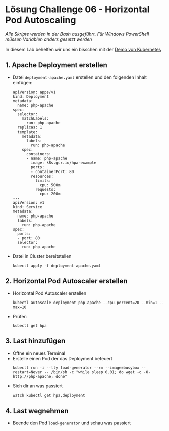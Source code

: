 # Lösung Challenge 06 - Horizontal Pod Autoscaling

*Alle Skripte werden in der Bash ausgeführt. Für Windows PowerShell müssen Variablen anders gesetzt werden*

In diesem Lab behelfen wir uns ein bisschen mit der [Demo von Kubernetes](https://kubernetes.io/docs/tasks/run-application/horizontal-pod-autoscale-walkthrough/)

## 1. Apache Deployment erstellen

- Datei `deployment-apache.yaml` erstellen und den folgenden Inhalt einfügen:
    ```
    apiVersion: apps/v1
    kind: Deployment
    metadata:
      name: php-apache
    spec:
      selector:
        matchLabels:
          run: php-apache
      replicas: 1
      template:
        metadata:
          labels:
            run: php-apache
        spec:
          containers:
          - name: php-apache
            image: k8s.gcr.io/hpa-example
            ports:
            - containerPort: 80
            resources:
              limits:
                cpu: 500m
              requests:
                cpu: 200m
    ---
    apiVersion: v1
    kind: Service
    metadata:
      name: php-apache
      labels:
        run: php-apache
    spec:
      ports:
      - port: 80
      selector:
        run: php-apache
    ```
- Datei in Cluster bereitstellen
    ```
    kubectl apply -f deployment-apache.yaml
    ```

## 2. Horizontal Pod Autoscaler erstellen

- Horizontal Pod Autoscaler erstellen
    ```
    kubectl autoscale deployment php-apache --cpu-percent=20 --min=1 --max=10
    ```
- Prüfen
    ```
    kubectl get hpa
    ```

## 3. Last hinzufügen

- Öffne ein neues Terminal
- Erstelle einen Pod der das Deployment befeuert
    ```
    kubectl run -i --tty load-generator --rm --image=busybox --restart=Never -- /bin/sh -c "while sleep 0.01; do wget -q -O- http://php-apache; done"
    ```
- Sieh dir an was passiert
    ```
    watch kubectl get hpa,deployment
    ```

## 4. Last wegnehmen

- Beende den Pod `load-generator` und schau was passiert
